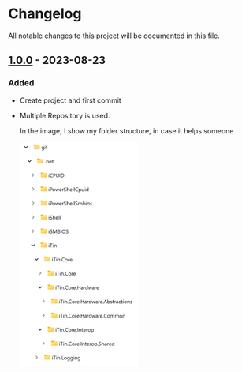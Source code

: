 ﻿# Changelog

All notable changes to this project will be documented in this file.

## [1.0.0] - 2023-08-23

### Added

  - Create project and first commit

  - Multiple Repository is used.

    In the image, I show my folder structure, in case it helps someone

    ![multi-repo.png][mutli-repo] 

[mutli-repo]: ./assets/multi-repo.png "folder structure"

[1.0.0]: https://github.com/iAJTin/iTin.AspNet.Web/releases/tag/v1.0.0

